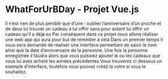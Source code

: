 # WhatForUrBDay - Projet Vue.js

Il n’est rien de plus pénible que d’une : oublier l’anniversaire d’un proche et de deux
lui trouver un cadeau à lui offrir sans pour autant lui offrir un cadeau qu’il a déjà eu
Par conséquent dans ce projet nous allons réaliser une web app qui aura pour but
de remédier à cela
Dans un premier temps il vous sera demandé de réaliser une interface permettant
de saisir le nom ainsi que la date d’anniversaire de la personne.
Une fois la personne enregistrée il faudra alors que vous puissiez ajouter le ou les
cadeaux que vous lui avez acheté les années précédentes
Vous trouverez ci dessous un exemple d’interface, toutefois vous pouvez créez la
votre si vous le souhaitez.